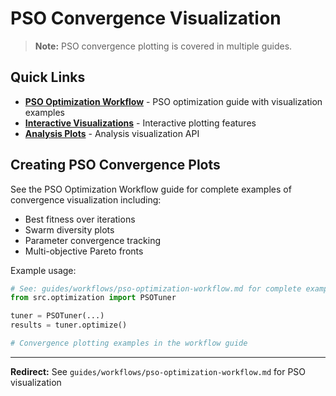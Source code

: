 # PSO Convergence Visualization

> **Note:** PSO convergence plotting is covered in multiple guides.

## Quick Links

- **[PSO Optimization Workflow](../guides/workflows/pso-optimization-workflow.md)** - PSO optimization guide with visualization examples
- **[Interactive Visualizations](../guides/interactive_visualizations.md)** - Interactive plotting features
- **[Analysis Plots](../reference/analysis/visualization_analysis_plots.md)** - Analysis visualization API

## Creating PSO Convergence Plots

See the PSO Optimization Workflow guide for complete examples of convergence visualization including:
- Best fitness over iterations
- Swarm diversity plots
- Parameter convergence tracking
- Multi-objective Pareto fronts

Example usage:
```python
# See: guides/workflows/pso-optimization-workflow.md for complete examples
from src.optimization import PSOTuner

tuner = PSOTuner(...)
results = tuner.optimize()

# Convergence plotting examples in the workflow guide
```

---

**Redirect:** See `guides/workflows/pso-optimization-workflow.md` for PSO visualization
